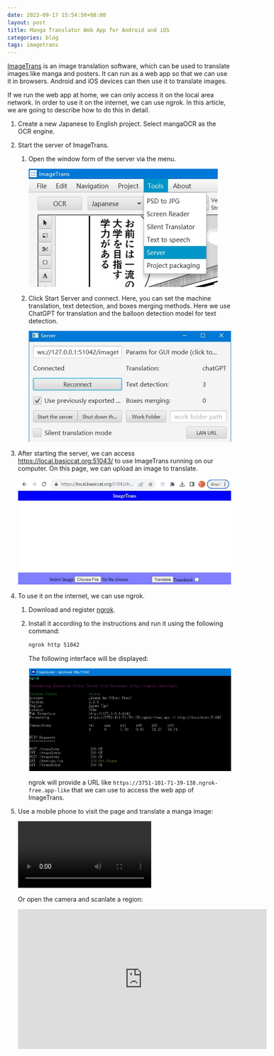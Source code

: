 ```yaml
---
date: 2023-09-17 15:54:50+08:00
layout: post
title: Manga Translator Web App for Android and iOS
categories: blog
tags: imagetrans
---
```


[ImageTrans](https://www.basiccat.org/imagetrans) is an image translation software, which can be used to translate images like manga and posters. It can run as a web app so that we can use it in browsers. Android and iOS devices can then use it to translate images.

If we run the web app at home, we can only access it on the local area network. In order to use it on the internet, we can use ngrok. In this article, we are going to describe how to do this in detail.

1. Create a new Japanese to English project. Select mangaOCR as the OCR engine.

2. Start the server of ImageTrans.

   1. Open the window form of the server via the menu.

      ![Server](/album/web-app/menu-server.jpg)

   2. Click Start Server and connect. Here, you can set the machine translation, text detection, and boxes merging methods. Here we use ChatGPT for translation and the balloon detection model for text detection.

      ![Server form](/album/web-app/server-form.jpg)


3. After starting the server, we can access <https://local.basiccat.org:51043/> to use ImageTrans running on our computer. On this page, we can upload an image to translate.

   ![Web page](/album/web-app/web-page.jpg)


4. To use it on the internet, we can use ngrok.

   1. Download and register [ngrok](https://ngrok.com/).

   2. Install it according to the instructions and run it using the following command:

      ```bash
      ngrok http 51042
      ```

      The following interface will be displayed:

      ![ngrok](/album/web-app/ngrok-cli.jpg)

      ngrok will provide a URL like `https://3751-101-71-39-138.ngrok-free.app-like` that we can use to access the web app of ImageTrans.

5. Use a mobile phone to visit the page and translate a manga image:

   <video src="https://github.com/xulihang/BasicCAT-website/releases/download/attachments/ImageTrans-web-demo-ja2en.mp4" controls="controls" style="max-width:100%;">
   Your browser does not support the video tag.
   </video>

   Or open the camera and scanlate a region:
   
   <iframe width="560" height="315" src="https://www.youtube.com/embed/RQOkvhXk5hM?si=N0rIJoATk7Sjbg-Q" title="YouTube video player" frameborder="0" allow="accelerometer; autoplay; clipboard-write; encrypted-media; gyroscope; picture-in-picture; web-share" referrerpolicy="strict-origin-when-cross-origin" allowfullscreen></iframe>